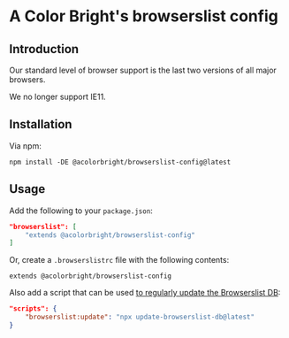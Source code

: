# A Color Bright's browserslist config

## Introduction

Our standard level of browser support is the last two versions of all major browsers.

We no longer support IE11.

## Installation

Via npm:

```shell
npm install -DE @acolorbright/browserslist-config@latest
```

## Usage

Add the following to your `package.json`:

```json
"browserslist": [
	"extends @acolorbright/browserslist-config"
]
```

Or, create a `.browserslistrc` file with the following contents:

```
extends @acolorbright/browserslist-config
```

Also add a script that can be used [to regularly update the Browserslist DB](https://github.com/browserslist/update-db#why-you-need-to-call-it-regularly):

```json
"scripts": {
	"browserslist:update": "npx update-browserslist-db@latest"
}
```
